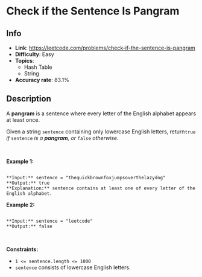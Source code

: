 # Check if the Sentence Is Pangram

## Info  
- **Link**: https://leetcode.com/problems/check-if-the-sentence-is-pangram
- **Difficulty**: Easy  
- **Topics**:   
    - Hash Table
    - String
- **Accuracy rate**: 83.1%  

## Description  
    
A **pangram** is a sentence where every letter of the English alphabet appears at least once.


Given a string `sentence` containing only lowercase English letters, return`true` *if* `sentence` *is a **pangram**, or* `false` *otherwise.*


 


**Example 1:**



```

**Input:** sentence = "thequickbrownfoxjumpsoverthelazydog"
**Output:** true
**Explanation:** sentence contains at least one of every letter of the English alphabet.

```

**Example 2:**



```

**Input:** sentence = "leetcode"
**Output:** false

```

 


**Constraints:**


* `1 <= sentence.length <= 1000`
* `sentence` consists of lowercase English letters.


  
    